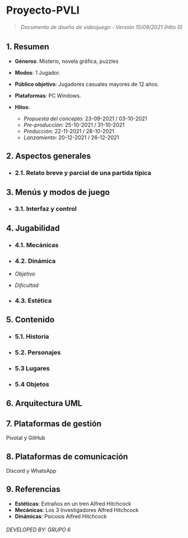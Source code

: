 # Proyecto-PVLI 
> ###### Documento de diseño de videojuego - Versión 15/09/2021 (Hito 0)

## 1. Resumen ##

- **Géneros**: Misterio, novela gráfica, puzzles

- **Modos**: 1 Jugador.
- **Público objetivo**: Jugadores casuales mayores de 12 años.
- **Plataformas**: PC Windows.
- **Hitos**:
  
  + _Propuesta del concepto_: 23-09-2021 / 03-10-2021
  + _Pre-producción_: 25-10-2021 / 31-10-2021
  + _Producción_: 22-11-2021 / 28-10-2021
  + _Lanzamiento_: 20-12-2021 / 26-12-2021
  
## 2. Aspectos generales ##

- ### 2.1. Relato breve y parcial de una partida típica ###

## 3. Menús y modos de juego ##

- ### 3.1. Interfaz y control ###

## 4. Jugabilidad ##

- ### 4.1. Mecánicas ###

- ### 4.2. Dinámica ###

+ _Objetivo_

+ _Dificultad_

- ### 4.3. Estética ###

## 5. Contenido ##

- ### 5.1. Historia ###

- ### 5.2. Personajes ###

- ### 5.3 Lugares ###

- ### 5.4 Objetos ###
## 6. Arquitectura UML ##

## 7. Plataformas de gestión ##
Pivotal y GitHub

## 8. Plataformas de comunicación ##
Discord y WhatsApp

## 9. Referencias ##



* **Estéticas**: 
Extraños en un tren Alfred Hitchcock
* **Mecánicas**:
Los 3 Investigadores  Alfred Hitchcock
* **Dinámicas**:
Psicosis Alfred Hitchcock

###### DEVELOPED BY: GRUPO 6
